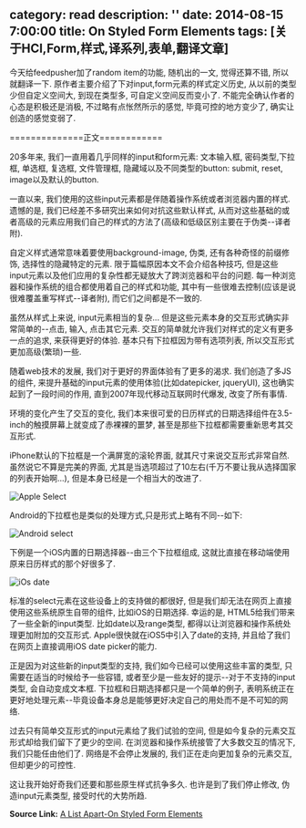 category: read
description: ''
date: 2014-08-15 7:00:00
title: On Styled Form Elements
tags: [关于HCI,Form,样式,译系列,表单,翻译文章]
---

今天给feedpusher加了random item的功能, 随机出的一文, 觉得还算不错, 所以就翻译一下. 原作者主要介绍了下对input,form元素的样式定义历史, 从以前的类型少但自定义空间大, 到现在类型多, 可自定义空间反而变小了. 不能完全确认作者的心态是积极还是消极, 不过略有点怅然所示的感觉, 毕竟可控的地方变少了, 确实让创造的感觉变弱了.

==============正文============

20多年来, 我们一直用着几乎同样的input和form元素: 文本输入框, 密码类型,下拉框, 单选框, 复选框, 文件管理框, 隐藏域以及不同类型的button: submit, reset, image以及默认的button.

一直以来, 我们使用的这些input元素都是伴随着操作系统或者浏览器内置的样式. 遗憾的是, 我们已经差不多研究出来如何对抗这些默认样式, 从而对这些基础的或者高级的元素应用我们自己的样式的方法了(高级和低级区别主要在于伪类--译者附).

自定义样式通常意味着要使用background-image, 伪类, 还有各种奇怪的前缀修饰, 选择性的隐藏特定的元素. 限于篇幅原因本文不会介绍各种技巧, 但是这些input元素以及他们应用的复杂性都无疑放大了跨浏览器和平台的问题. 每一种浏览器和操作系统的组合都使用着自己的样式和功能, 其中有一些很难去控制(应该是说很难覆盖重写样式--译者附), 而它们之间都是不一致的.

虽然从样式上来说, input元素相当的复杂... 但是这些元素本身的交互形式确实非常简单的--点击, 输入, 点击其它元素. 交互的简单就允许我们对样式的定义有更多一点的追求, 来获得更好的体验. 基本只有下拉框因为带有选项列表, 所以交互形式更加高级(繁琐)一些.

随着web技术的发展, 我们对于更好的界面体验有了更多的渴求. 我们创造了多JS的组件, 来提升基础的input元素的使用体验(比如datepicker, jqueryUI), 这也确实起到了一段时间的作用, 直到2007年现代移动互联网时代爆发, 改变了所有事情.

环境的变化产生了交互的变化, 我们本来很可爱的日历样式的日期选择组件在3.5-inch的触摸屏幕上就变成了赤裸裸的噩梦, 甚至是那些下拉框都需要重新思考其交互形式.

iPhone默认的下拉框是一个满屏宽的滚轮界面, 就其尺寸来说交互形式非常自然. 虽然说它不算是完美的界面, 尤其是当选项超过了10左右(千万不要让我从选择国家的列表开始啊...), 但是本身已经是一个相当大的改进了.

<img src="http://alistapart.com/d/misc-images/apple-select.jpg" alt="Apple Select">

Android的下拉框也是类似的处理方式,只是形式上略有不同--如下:

<img src="http://alistapart.com/d/misc-images/android-select.png" alt="Android select">

下例是一个iOS内置的日期选择器--由三个下拉框组成, 这就比直接在移动端使用原来日历样式的那个好很多了.

<img src="http://alistapart.com/d/misc-images/ios-date.png" alt="iOs date">

标准的select元素在这些设备上的支持做的都很好, 但是我们却无法在网页上直接使用这些系统原生自带的组件, 比如iOS的日期选择. 幸运的是, HTML5给我们带来了一些全新的input类型. 比如date以及range类型, 都得以让浏览器和操作系统处理更加附加的交互形式. Apple很快就在iOS5中引入了date的支持, 并且给了我们在网页上直接调用iOS date picker的能力.

正是因为对这些新的input类型的支持, 我们如今已经可以使用这些丰富的类型, 只需要在适当的时候给予一些容错, 或者至少是一些友好的提示--对于不支持的input类型, 会自动变成文本框. 下拉框和日期选择都只是一个简单的例子, 表明系统正在更好地处理元素--毕竟设备本身总是能够更好决定自己的用处而不是不可知的网络.

过去只有简单交互形式的input元素给了我们试验的空间, 但是如今复杂的元素交互形式却给我们留下了更少的空间. 在浏览器和操作系统接管了大多数交互的情况下, 我们只能任由他们了. 网络是不会停止发展的, 我们正在走向更加复杂的元素交互, 但却更少的可控性.

这让我开始好奇我们还要和那些原生样式抗争多久. 也许是到了我们停止修改, 伪造input元素类型, 接受时代的大势所趋.


<strong>Source Link:</strong>
<a href="http://alistapart.com/blog/post/on-styled-form-elements">A List Apart-On Styled Form Elements</a>
